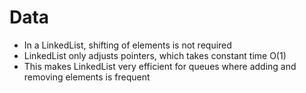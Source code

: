 # Data
* In a LinkedList, shifting of elements is not required
* LinkedList only adjusts pointers, which takes constant time O(1)
* This makes LinkedList very efficient for queues where adding and removing elements is frequent
